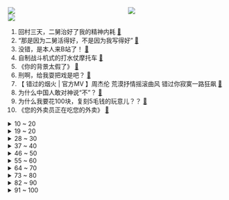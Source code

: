 <div >
	<a style="float:left;width:55%;" href = "https://github.com/anuraghazra/github-readme-stats">
	 <img src = "https://github-readme-stats.vercel.app/api?username=iuuuuuaena&theme=buefy&show_icons=true"/>
	</a>
	<a  style="float:right;width:45%" href = "https://github.com/anuraghazra/github-readme-stats">
	 <img  src="https://github-readme-stats.vercel.app/api/top-langs/?username=anuraghazra&layout=compact"/>
	</a>
	</div>

[![](https://img.shields.io/badge/jxd-@jxdgogogo.xyz-yellowgreen.svg)](https://www.jxdgogogo.xyz)<br>
1. 回村三天，二舅治好了我的精神内耗 [:link:](//www.bilibili.com/video/BV1MN4y177PB) <br>
2. “那是因为二舅活得好，不是因为我写得好” [:link:](//www.bilibili.com/video/BV1dr4y1L7cN) <br>
3. 没错，是本人来B站了！ [:link:](//www.bilibili.com/video/BV11e4y1Q7ac) <br>
4. 自制战斗机式的打水仗摩托车 [:link:](//www.bilibili.com/video/BV1cG4y1q7iY) <br>
5. 《你的背景太假了》 [:link:](//www.bilibili.com/video/BV1BW4y127s3) <br>
6. 刑啊，给我耍把戏是吧？ [:link:](//www.bilibili.com/video/BV1UY4y1A7wt) <br>
7. 【 错过的烟火 | 官方MV 】周杰伦 荒漠抒情摇滚曲风  错过你寂寞一路狂飙 [:link:](//www.bilibili.com/video/BV1vB4y1k7AK) <br>
8. 为什么中国人敢对神说“不”？ [:link:](//www.bilibili.com/video/BV1vV4y177Sf) <br>
9. 为什么我要花100块，复刻5毛钱的玩意儿？？ [:link:](//www.bilibili.com/video/BV1CG411H795) <br>
10. 《您的外卖员正在吃您的外卖》 [:link:](//www.bilibili.com/video/BV1oa411K7MG) <br>
<details>
<summary>10 ~ 20</summary>

11. 东 汉 变 种 人 [:link:](//www.bilibili.com/video/BV1ZB4y1Y7Hm) <br>
12. 《原神》小剧场——「璃月雅集」第五期 [:link:](//www.bilibili.com/video/BV1oB4y1k7zw) <br>
13. “ 冰  块  刺  客 3.0 ” [:link:](//www.bilibili.com/video/BV1qe4y1Q7zE) <br>
14. 万万没想到，我竟然成了那个幸运儿！ [:link:](//www.bilibili.com/video/BV1gS4y1t7ZP) <br>
15. 《 燃 死 我 啦 》 [:link:](//www.bilibili.com/video/BV1Mt4y1L7DZ) <br>
16. 【时代少年团】《绝配》接力舞蹈Ver. [:link:](//www.bilibili.com/video/BV1dt4y157fR) <br>
17. 一辈子忘不掉的MC短片 [:link:](//www.bilibili.com/video/BV11r4y1L7Vc) <br>
18. 【杭州现巨型彩虹】雷电与彩虹同框 [:link:](//www.bilibili.com/video/BV1UW4y127Mh) <br>
19. 毕竟我是听印度儿歌长大的 [:link:](//www.bilibili.com/video/BV1ZB4y187Kp) <br>
</details>
<details>
<summary>19 ~ 20</summary>

20. 交错之地 | 永劫无间全新地图【火罗国】预告CG [:link:](//www.bilibili.com/video/BV1Dg411Z7KZ) <br>
21. 《 奇 怪 的 沙 雕 增 加 了 》 [:link:](//www.bilibili.com/video/BV1CY4y1j71u) <br>
22. 非洲小美国是哪里？【奇葩小国38】 [:link:](//www.bilibili.com/video/BV1w94y1D7W8) <br>
23. 胖虎眼是什么梗【梗指南】 [:link:](//www.bilibili.com/video/BV1or4y1L77b) <br>
24. 一直在模仿，从未被超越 [:link:](//www.bilibili.com/video/BV1ye4y197Q4) <br>
25. 互联网的美妙之处 [:link:](//www.bilibili.com/video/BV1nG4y1i768) <br>
26. 手机灌液氮？零下196℃当场炸裂！让SOC体验原地感冒【科技达】 [:link:](//www.bilibili.com/video/BV1YG4y1i7J2) <br>
27. 食 材 高 端，但 是 阴 间！ [:link:](//www.bilibili.com/video/BV1xe4y1Q7hW) <br>
28. 间谍过家家之阿尼亚我不要学习 [:link:](//www.bilibili.com/video/BV1kg411y7fj) <br>
</details>
<details>
<summary>28 ~ 30</summary>

29. 今天请假一天，跟小伙伴们说说心里话！ [:link:](//www.bilibili.com/video/BV15t4y1L7Sw) <br>
30. 关于山城小栗旬向我表白这件事...... [:link:](//www.bilibili.com/video/BV1xG4y1i7GS) <br>
31. 实拍立体机动装置！燃烧的经费！燃烧的梦想！ [:link:](//www.bilibili.com/video/BV1ct4y1L7en) <br>
32. 树叶和白姨正式官宣！并且直播连麦甜蜜互动！祝福叶哥！ [:link:](//www.bilibili.com/video/BV1fg411y7ba) <br>
33. 无论开不开心，没有火锅解决不了的 [:link:](//www.bilibili.com/video/BV1oF411P76P) <br>
34. 最 伟 大 的 炮 击 ！【C4快乐阴人流#31】 [:link:](//www.bilibili.com/video/BV1ga411T7V9) <br>
35. 玩梗？抖机灵？别再让“地狱笑话”侵蚀你的善良！ [:link:](//www.bilibili.com/video/BV1Mg411f7H5) <br>
36. 被遗忘的塑料 烟头 [:link:](//www.bilibili.com/video/BV1DB4y1k795) <br>
37. 在古代这叫发配 [:link:](//www.bilibili.com/video/BV13B4y1h7nK) <br>
</details>
<details>
<summary>37 ~ 40</summary>

38. 哇！有VIP爆率真的很高！！！ [:link:](//www.bilibili.com/video/BV1XG4y1i7w2) <br>
39. 请 给 天 津 鲶 鱼 面 包 片 [:link:](//www.bilibili.com/video/BV1NU4y1q7SS) <br>
40. 今天不想搞笑了 [:link:](//www.bilibili.com/video/BV1NG4y1q7bH) <br>
41. 小猫咪冲到门口接麻麻回家：如果是见你，我一定用跑的 [:link:](//www.bilibili.com/video/BV1KV4y1E7pv) <br>
42. 今 天 爸 妈 不 在 家♪(*^^)o∀*∀o(^^*)♪ [:link:](//www.bilibili.com/video/BV1SW4y1275H) <br>
43. 可能每个人爱狗的方式不同吧…… [:link:](//www.bilibili.com/video/BV1hB4y1h7Fp) <br>
44. 别人想让我唱的vs我真正想唱的 [:link:](//www.bilibili.com/video/BV1eG411H7xj) <br>
45. 这可能是全世界伙食最好的监狱了！UP为了美食竟然进了监狱 [:link:](//www.bilibili.com/video/BV1oN4y1j7ZE) <br>
46. 《误导向》热心市民-感人短片 [:link:](//www.bilibili.com/video/BV1Fa411U7SM) <br>
</details>
<details>
<summary>46 ~ 50</summary>

47. 【散人】与心海的斗智斗勇！坑爹i wanna欢乐大战 [:link:](//www.bilibili.com/video/BV17B4y1h7uN) <br>
48. 《用螺蛳粉在嘴里编花绳》炫耀一下毫无卵用的小技能.mp4 [:link:](//www.bilibili.com/video/BV1c94y1D7fj) <br>
49. 出差男子深夜回家，竟然做出这种事 [:link:](//www.bilibili.com/video/BV1494y1D7Dd) <br>
50. 和 牛 天 花 板 [:link:](//www.bilibili.com/video/BV1ur4y1j71a) <br>
51. 姐妹们，听说这个箱子申请出战~ [:link:](//www.bilibili.com/video/BV1nU4y1q7ku) <br>
52. 这搭档还能要吗！ [:link:](//www.bilibili.com/video/BV1HU4y1q7Tn) <br>
53. 完蛋了！女友发现了行车记录仪里的一切…… [:link:](//www.bilibili.com/video/BV1LG411H7e6) <br>
54. 鸡 你 太 踊 Ｒｅｍｉｘ [:link:](//www.bilibili.com/video/BV1Ma411T7aM) <br>
55. 【小英雄阿尼亚】 [:link:](//www.bilibili.com/video/BV1BY4y1j7Qt) <br>
</details>
<details>
<summary>55 ~ 60</summary>

56. 你永叫不醒一个假装努力的人 [:link:](//www.bilibili.com/video/BV1dS4y147pP) <br>
57. 拥有如此优秀的职员，老板心里一定很高兴。 [:link:](//www.bilibili.com/video/BV1Dt4y1G7Jh) <br>
58. 你这花园太假了 [:link:](//www.bilibili.com/video/BV1uV4y1E7QY) <br>
59. 跨越数亿条世界线的唯一 克洛丝 单人 1-12 [:link:](//www.bilibili.com/video/BV1594y1D7hn) <br>
60. 西 北 男 人 的 全 新 变 身（2） [:link:](//www.bilibili.com/video/BV1se4y1Q72n) <br>
61. 孤独的动物园，80多岁老人坚守30多年只为这些动物有饭吃 [:link:](//www.bilibili.com/video/BV1Ka411T7Fg) <br>
62. 《小陈总之胯骨轴子有点疼》 [:link:](//www.bilibili.com/video/BV1pr4y1L7PF) <br>
63. 玩个猫都开脚本？？？ [:link:](//www.bilibili.com/video/BV1Dt4y1G74e) <br>
64. 这是什么爽文剧本！！！ [:link:](//www.bilibili.com/video/BV1KS4y1t7Nu) <br>
</details>
<details>
<summary>64 ~ 70</summary>

65. 张嘴吧小夫！ 这是最新的核酸检测方法！ [:link:](//www.bilibili.com/video/BV11g411y7bK) <br>
66. 6W块的别墅窗户，最后一块落地窗终于装上了 [:link:](//www.bilibili.com/video/BV16W4y127Ly) <br>
67. 洛阳酒家  厨子探店¥677 [:link:](//www.bilibili.com/video/BV1Aa411T784) <br>
68. 真巧 [:link:](//www.bilibili.com/video/BV1vG411H7bV) <br>
69. 日 本 牛 郎 现 状【阅片无数Ⅱ 53】 [:link:](//www.bilibili.com/video/BV1NG411H78g) <br>
70. 公园偶遇“社交恐怖分子” [:link:](//www.bilibili.com/video/BV1BT411E74H) <br>
71. 当我骗爷爷去赚钱 [:link:](//www.bilibili.com/video/BV1Ma411T7k2) <br>
72. “即使看了千遍、万遍，这些电影也看不腻” [:link:](//www.bilibili.com/video/BV15a411U7TK) <br>
73. 康熙让人喂太监喝油，结果拉出48颗大珍珠，这下惨了！电视剧 [:link:](//www.bilibili.com/video/BV1AS4y1t7UA) <br>
</details>
<details>
<summary>73 ~ 80</summary>

74. 爱要大声说出来！ [:link:](//www.bilibili.com/video/BV1mF411P7xV) <br>
75. 悼念我独自升级漫画作者去世，dubu老师一路走好！ [:link:](//www.bilibili.com/video/BV1dg411y7wS) <br>
76. 【原神】换装计划！给老婆换上现代装是什么体验？ [:link:](//www.bilibili.com/video/BV1XU4y1e7N1) <br>
77. 【配音】可莉生贺读信 [:link:](//www.bilibili.com/video/BV1hB4y1h7bR) <br>
78. 小伙服了下老爷爷过马路，没想到觉醒超能力，一口气看完《诸神的黄昏》1-2季 [:link:](//www.bilibili.com/video/BV1sN4y177BM) <br>
79. 卧槽！我p都不敢p成这样，她们直接长成这样！！！ [:link:](//www.bilibili.com/video/BV1eB4y1h7Uk) <br>
80. 【原神】⚡️一 切 为 了 至 冬⚡️ [:link:](//www.bilibili.com/video/BV1Mr4y1L7SD) <br>
81. “好像走进了童话世界 做了一个梦幻灿烂的梦”原来动物跳舞也可以如此优雅|芭蕾 [:link:](//www.bilibili.com/video/BV1BT411E7ST) <br>
82. 炒作、稀缺、奢侈品？为什么导盲犬被喷成了一场骗局？【差评君】 [:link:](//www.bilibili.com/video/BV1jW4y1y7Ld) <br>
</details>
<details>
<summary>82 ~ 90</summary>

83. 兔 子 警 官 走 入 现 实 [:link:](//www.bilibili.com/video/BV1fF411P7ed) <br>
84. 我的狗真的会叫，它只是怕扰民… [:link:](//www.bilibili.com/video/BV1ot4y1578M) <br>
85. 妈 不 吹 空 调 [:link:](//www.bilibili.com/video/BV1mW4y127tc) <br>
86. 我和我的冤种兄弟之车辆没油！ [:link:](//www.bilibili.com/video/BV1rG411H7hh) <br>
87. 一年赔了2.6亿！百年老店不会是用料理包吧？【凭啥这么贵ep41-全聚德】 [:link:](//www.bilibili.com/video/BV1er4y1L7Ev) <br>
88. 美国大基建怎样了？实拍80亿美元翻新的纽约机场！ [:link:](//www.bilibili.com/video/BV1sS4y1t7ce) <br>
89. 拜托，别把消费者当傻子！！ [:link:](//www.bilibili.com/video/BV1fg411Z7Fz) <br>
90. 这还能是.....植物大战僵尸！？代码自制戴夫的晚年生活！ [:link:](//www.bilibili.com/video/BV1uY4y1P79z) <br>
91. 觉得恐怖吗？一望无际远洋上面的石油钻井平台日常生活是怎么样的呢？ [:link:](//www.bilibili.com/video/BV1ye4y1Q7e9) <br>
</details>
<details>
<summary>91 ~ 100</summary>

92. 用猫猫浅卡一下 [:link:](//www.bilibili.com/video/BV1fB4y187bm) <br>
93. 派大星来B站了？！究竟是什么原因让他连夜离开了比基尼海滩？ [:link:](//www.bilibili.com/video/BV1a94y1D7qw) <br>
94. 当我们吃下「炸弹面包」会变成“？” [:link:](//www.bilibili.com/video/BV1MU4y1v7HX) <br>
95. CJ周密全新单曲《周周》官方MV [:link:](//www.bilibili.com/video/BV1md4y1S7L5) <br>
96. 【荒野大镖客2】我的亚瑟比任何人都需要救赎 （十一期） [:link:](//www.bilibili.com/video/BV1yV4y1771y) <br>
97. 第一次坐上公益慢火车，原来中国速度的背后，是中国温度！ [:link:](//www.bilibili.com/video/BV1hd4y1S7ij) <br>
98. 给跑进院子的凶猫吃了第一条鱼之后。。。 [:link:](//www.bilibili.com/video/BV1YT411E73N) <br>
99. 一时间不知道是它聪明还是我傻 [:link:](//www.bilibili.com/video/BV1sW4y127kD) <br>
100. 【原神】如果提瓦特也有国家地理摄影大赛？一名原摄玩家的周年回顾分享 [:link:](//www.bilibili.com/video/BV1AF411N7Zv) <br>
</details>
